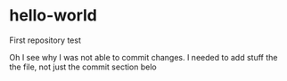 # hello-world
First repository test

Oh I see why I was not able to commit changes. I needed to add stuff the the file, not just the commit section belo
